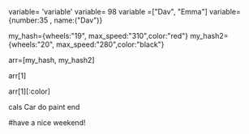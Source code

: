 variable= 'variable'
variable= 98
variable =["Dav", "Emma"]
variable= {number:35 , name:("Dav")}

my_hash={wheels:"19", max_speed:"310",color:"red"}
my_hash2={wheels:"20", max_speed:"280",color:"black"}

arr=[my_hash, my_hash2]

arr[1]

arr[1][:color]

cals Car
do paint
end

#have a nice weekend!